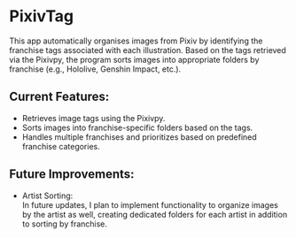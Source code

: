 # PixivTag

This app automatically organises images from Pixiv by identifying the franchise tags associated with each illustration. Based on the tags retrieved via the Pixivpy, the program sorts images into appropriate folders by franchise (e.g., Hololive, Genshin Impact, etc.).

## Current Features:

- Retrieves image tags using the Pixivpy.
- Sorts images into franchise-specific folders based on the tags.
- Handles multiple franchises and prioritizes based on predefined franchise categories.

## Future Improvements:

- <p>Artist Sorting: <br>In future updates, I plan to implement functionality to organize images by the artist as well, creating dedicated folders for each artist in addition to sorting by franchise.</p>
